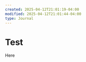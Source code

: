 ```yaml
---
created: 2025-04-12T21:01:19-04:00
modified: 2025-04-12T21:01:44-04:00
type: Journal
---
```


# Test

Here
